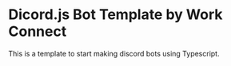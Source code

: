 # Dicord.js Bot Template by Work Connect

This is a template to start making discord bots using Typescript.
